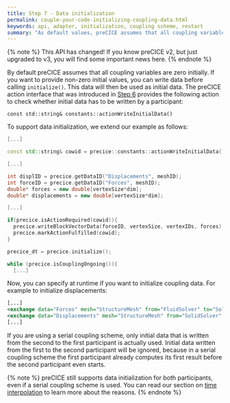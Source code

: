```yaml
---
title: Step 7 - Data initialization
permalink: couple-your-code-initializing-coupling-data.html
keywords: api, adapter, initialization, coupling scheme, restart
summary: "As default values, preCICE assumes that all coupling variables are zero initially. For fluid-structure interaction, for example, this means that the structure is in its reference state. Sometimes, you want to change this behavior – for instance, you may want to restart your simulation."
---
```


{% note %}
This API has changed! If you know preCICE v2, but just upgraded to v3, you will find some important news here.
{% endnote %}

By default preCICE assumes that all coupling variables are zero initially. If you want to provide non-zero initial values, you can write data before calling `initialize()`. This data will then be used as initial data. The preCICE action interface that was introduced in [Step 6](couple-your-code-implicit-coupling) provides the following action to check whether initial data has to be written by a participant:

```
const std::string& constants::actionWriteInitialData()
```

To support data initialization, we extend our example as follows:

```cpp
[...]

const std::string& cowid = precice::constants::actionWriteInitialData();

[...]

int displID = precice.getDataID("Displacements", meshID);
int forceID = precice.getDataID("Forces", meshID);
double* forces = new double[vertexSize*dim];
double* displacements = new double[vertexSize*dim];

[...]

if(precice.isActionRequired(cowid)){
  precice.writeBlockVectorData(forceID, vertexSize, vertexIDs, forces);
  precice.markActionFulfilled(cowid);
}

precice_dt = precice.initialize();

while (precice.isCouplingOngoing()){
  [...]
```

Now, you can specify at runtime if you want to initialize coupling data. For example to initialize displacements:

```xml
[...]
<exchange data="Forces" mesh="StructureMesh" from="FluidSolver" to="SolidSolver" />
<exchange data="Displacements" mesh="StructureMesh" from="SolidSolver" to="FluidSolver" initialize="yes"/>
[...]
```

If you are using a serial coupling scheme, only initial data that is written from the second to the first participant is actually used. Initial data written from the first to the second participant will be ignored, because in a serial coupling scheme the first participant already computes its first result before the second participant even starts.

{% note %}
preCICE still supports data initialization for both participants, even if a serial coupling scheme is used. You can read our section on [time interpolation](couple-your-code-waveform) to learn more about the reasons.
{% endnote %}
